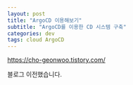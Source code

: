 ```yaml
---
layout: post
title: "ArgoCD 이용해보기"
subtitle: "ArgoCD를 이용한 CD 시스템 구축"
categories: dev
tags: cloud ArgoCD
---
```


https://cho-geonwoo.tistory.com/

블로그 이전했습니다.
